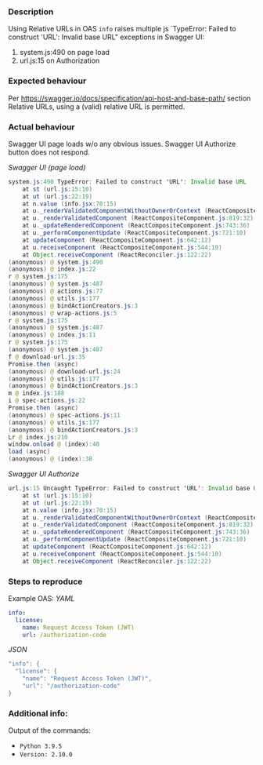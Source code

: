 ### Description
Using Relative URLs in OAS `info` raises multiple js `TypeError: Failed to construct 'URL': Invalid base URL" exceptions in Swagger UI:
1. system.js:490 on page load
2. url.js:15 on Authorization

### Expected behaviour
Per https://swagger.io/docs/specification/api-host-and-base-path/ section Relative URLs, using a (valid) relative URL is permitted.  

### Actual behaviour
Swagger UI page loads w/o any obvious issues.  Swagger UI Authorize button does not respond.

_Swagger UI (page load)_
```java
system.js:490 TypeError: Failed to construct 'URL': Invalid base URL
    at st (url.js:15:10)
    at ut (url.js:22:19)
    at n.value (info.jsx:70:15)
    at u._renderValidatedComponentWithoutOwnerOrContext (ReactCompositeComponent.js:796:30)
    at u._renderValidatedComponent (ReactCompositeComponent.js:819:32)
    at u._updateRenderedComponent (ReactCompositeComponent.js:743:36)
    at u._performComponentUpdate (ReactCompositeComponent.js:721:10)
    at updateComponent (ReactCompositeComponent.js:642:12)
    at u.receiveComponent (ReactCompositeComponent.js:544:10)
    at Object.receiveComponent (ReactReconciler.js:122:22)
(anonymous) @ system.js:490
(anonymous) @ index.js:22
r @ system.js:175
(anonymous) @ system.js:487
(anonymous) @ actions.js:77
(anonymous) @ utils.js:177
(anonymous) @ bindActionCreators.js:3
(anonymous) @ wrap-actions.js:5
r @ system.js:175
(anonymous) @ system.js:487
(anonymous) @ index.js:11
r @ system.js:175
(anonymous) @ system.js:487
f @ download-url.js:35
Promise.then (async)
(anonymous) @ download-url.js:24
(anonymous) @ utils.js:177
(anonymous) @ bindActionCreators.js:3
m @ index.js:188
i @ spec-actions.js:22
Promise.then (async)
(anonymous) @ spec-actions.js:11
(anonymous) @ utils.js:177
(anonymous) @ bindActionCreators.js:3
Lr @ index.js:210
window.onload @ (index):40
load (async)
(anonymous) @ (index):38
```
_Swagger UI Authorize_
```java
url.js:15 Uncaught TypeError: Failed to construct 'URL': Invalid base URL
    at st (url.js:15:10)
    at ut (url.js:22:19)
    at n.value (info.jsx:70:15)
    at u._renderValidatedComponentWithoutOwnerOrContext (ReactCompositeComponent.js:796:30)
    at u._renderValidatedComponent (ReactCompositeComponent.js:819:32)
    at u._updateRenderedComponent (ReactCompositeComponent.js:743:36)
    at u._performComponentUpdate (ReactCompositeComponent.js:721:10)
    at updateComponent (ReactCompositeComponent.js:642:12)
    at u.receiveComponent (ReactCompositeComponent.js:544:10)
    at Object.receiveComponent (ReactReconciler.js:122:22)
```

### Steps to reproduce
Example OAS:
_YAML_
```yaml
info:
  license:
    name: Request Access Token (JWT)
    url: /authorization-code
```
_JSON_
```java
"info": {
  "license": {
    "name": "Request Access Token (JWT)",
    "url": "/authorization-code"
}
```


### Additional info:

Output of the commands:

- `Python 3.9.5`
- `Version: 2.10.0`
